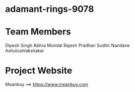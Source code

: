 # adamant-rings-9078

# Team Members

Dipesh Singh
Abhra Mondal
Rajesh Pradhan
Sudhir Nandane
Ashutoshlakshakar

# Project Website

Meanbuy ==> https://www.meanbuy.com

